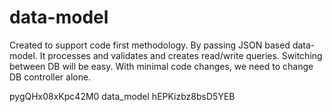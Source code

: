 # data-model
Created to support code first methodology. By passing JSON based data-model. It processes and validates and creates read/write queries. Switching between DB will be easy. With minimal code changes, we need to change DB controller alone.

pygQHx08xKpc42M0
data_model
hEPKizbz8bsD5YEB
